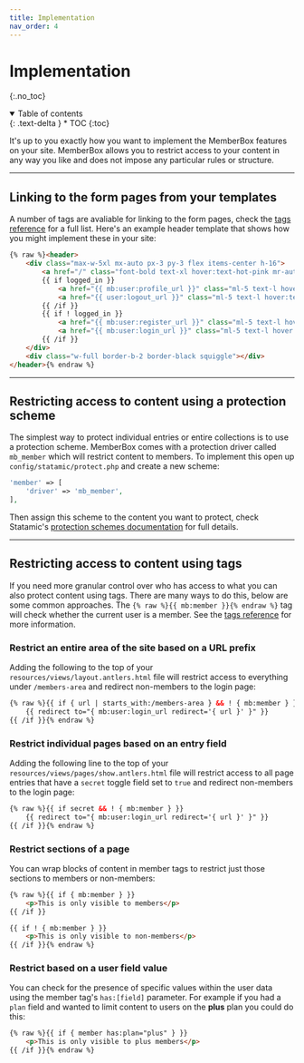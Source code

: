```yaml
---
title: Implementation
nav_order: 4
---
```


# Implementation
{:.no_toc}

<details open markdown="block">
  <summary>
      Table of contents
  </summary>
  {: .text-delta }
* TOC
{:toc}
</details>

It's up to you exactly how you want to implement the MemberBox features on your site. MemberBox allows you to restrict access to your content in any way you like and does not impose any particular rules or structure. 

---

## Linking to the form pages from your templates

A number of tags are avaliable for linking to the form pages, check the [tags reference](tags.html#form-page-url-tags) for a full list. Here's an example header template that shows how you might implement these in your site:

```html
{% raw %}<header>
    <div class="max-w-5xl mx-auto px-3 py-3 flex items-center h-16">
        <a href="/" class="font-bold text-xl hover:text-hot-pink mr-auto">{{ settings:site_name }}</a>
        {{ if logged_in }}
            <a href="{{ mb:user:profile_url }}" class="ml-5 text-l hover:text-hot-pink">{{ user }}{{ name }}{{ /user }}</a>
            <a href="{{ user:logout_url }}" class="ml-5 text-l hover:text-hot-pink">Log out</a>
        {{ /if }}
        {{ if ! logged_in }}
            <a href="{{ mb:user:register_url }}" class="ml-5 text-l hover:text-hot-pink">Register</a>
            <a href="{{ mb:user:login_url }}" class="ml-5 text-l hover:text-hot-pink">Log in</a>
        {{ /if }}
    </div>
    <div class="w-full border-b-2 border-black squiggle"></div>
</header>{% endraw %}
```

---

## Restricting access to content using a protection scheme

The simplest way to protect individual entries or entire collections is to use a protection scheme. MemberBox comes with a protection driver called `mb_member` which will restrict content to members. To implement this open up `config/statamic/protect.php` and create a new scheme:

```php
'member' => [
    'driver' => 'mb_member',
],
```

Then assign this scheme to the content you want to protect, check Statamic's [protection schemes documentation](https://statamic.dev/protecting-content#protecting-an-entry) for full details.

---

## Restricting access to content using tags

If you need more granular control over who has access to what you can also protect content using tags. There are many ways to do this, below are some common approaches. The `{% raw %}{{ mb:member }}{% endraw %}` tag will check whether the current user is a member. See the [tags reference](tags.html) for more information.

### Restrict an entire area of the site based on a URL prefix

Adding the following to the top of your `resources/views/layout.antlers.html` file will restrict access to everything under `/members-area` and redirect non-members to the login page:

```html
{% raw %}{{ if { url | starts_with:/members-area } && ! { mb:member } }}
    {{ redirect to="{ mb:user:login_url redirect='{ url }' }" }}
{{ /if }}{% endraw %}
```

### Restrict individual pages based on an entry field

Adding the following line to the top of your `resources/views/pages/show.antlers.html` file will restrict access to all page entries that have a `secret` toggle field set to `true` and redirect non-members to the login page:

```html
{% raw %}{{ if secret && ! { mb:member } }}
    {{ redirect to="{ mb:user:login_url redirect='{ url }' }" }}
{{ /if }}{% endraw %}
```

### Restrict sections of a page

You can wrap blocks of content in member tags to restrict just those sections to members or non-members:

```html
{% raw %}{{ if { mb:member } }}
    <p>This is only visible to members</p>
{{ /if }}

{{ if ! { mb:member } }}
    <p>This is only visible to non-members</p>
{{ /if }}{% endraw %}
```

### Restrict based on a user field value

You can check for the presence of specific values within the user data using the member tag's `has:[field]` parameter. For example if you had a `plan` field and wanted to limit content to users on the **plus** plan you could do this:

```html
{% raw %}{{ if { member has:plan="plus" } }}
    <p>This is only visible to plus members</p>
{{ /if }}{% endraw %}
```